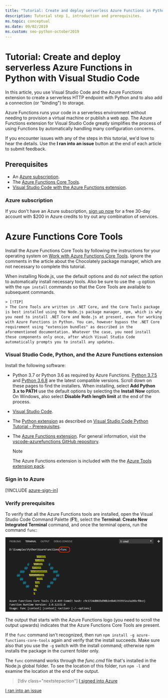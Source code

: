 ```yaml
---
title: "Tutorial: Create and deploy serverless Azure Functions in Python with VS Code"
description: Tutorial step 1, introduction and prerequisites.
ms.topic: conceptual
ms.date: 09/02/2019
ms.custom: seo-python-october2019
---
```


# Tutorial: Create and deploy serverless Azure Functions in Python with Visual Studio Code

In this article, you use Visual Studio Code and the Azure Functions extension to create a serverless HTTP endpoint with Python and to also add a connection (or "binding") to storage.

Azure Functions runs your code in a serverless environment without needing to provision a virtual machine or publish a web app. The Azure Functions extension for Visual Studio Code greatly simplifies the process of using Functions by automatically handling many configuration concerns.

If you encounter issues with any of the steps in this tutorial, we'd love to hear the details. Use the **I ran into an issue** button at the end of each article to submit feedback.

## Prerequisites

- An [Azure subscription](#azure-subscription).
- The [Azure Functions Core Tools](#azure-functions-core-tools).
- [Visual Studio Code with the Azure Functions extension](#visual-studio-code-python-and-the-azure-functions-extension).

### Azure subscription

If you don't have an Azure subscription, [sign up now](https://azure.microsoft.com/free/?utm_source=campaign&utm_campaign=vscode-tutorial-functions-extension&mktingSource=vscode-tutorial-functions-extension) for a free 30-day account with $200 in Azure credits to try out any combination of services.

# Azure Functions Core Tools

Install the Azure Functions Core Tools by following the instructions for your operating system on [Work with Azure Functions Core Tools](/azure/azure-functions/functions-run-local#v2). Ignore the comments in the article about the Chocolately package manager, which are not necessary to complete this tutorial.

When installing Node.js, use the default options and do *not* select the option to automatically install necessary tools.  Also be sure to use the `-g` option with the `npm install` commands so that the Core Tools are available to subsequent commands.

    > [!TIP]
    > The Core Tools are written in .NET Core, and the Core Tools package is best installed using the Node.js package manager, npm, which is why you need to install .NET Core and Node.js at present, even for working with Azure Functions in Python. You can, however bypass the .NET Core requirement using "extension bundles" as described in the aforementioned documentation. Whatever the case, you need install these components only once, after which Visual Studio Code automatically prompts you to install any updates.

### Visual Studio Code, Python, and the Azure Functions extension

Install the following software:

- Python 3.7 or Python 3.6 as required by Azure Functions. [Python 3.7.5](https://www.python.org/downloads/release/python-375/) and [Python 3.6.8](https://www.python.org/downloads/release/python-368/) are the latest compatible versions. Scroll down on these pages to find the installers. When installing, select **Add Python 3.x to PATH** use the default options by selecting the **Install Now** option. On Windows, also select **Disable Path length limit** at the end of the process.
- [Visual Studio Code](https://code.visualstudio.com/).
- The [Python extension](https://marketplace.visualstudio.com/items?itemName=ms-python.python) as described on [Visual Studio Code Python Tutorial - Prerequisites](https://code.visualstudio.com/docs/python/python-tutorial).
- The [Azure Functions extension](https://marketplace.visualstudio.com/items?itemName=ms-azuretools.vscode-azurefunctions). For general information, visit the [vscode-azurefunctions GitHub repository](https://github.com/Microsoft/vscode-azurefunctions).

    > [!NOTE]
    > The Azure Functions extension is included with the the [Azure Tools extension pack](https://marketplace.visualstudio.com/items?itemName=ms-vscode.vscode-node-azure-pack).

### Sign in to Azure

[!INCLUDE [azure-sign-in](includes/azure-sign-in.md)]

### Verify prerequisites

To verify that all the Azure Functions tools are installed, open the Visual Studio Code Command Palette (**F1**), select the **Terminal: Create New Integrated Terminal** command, and once the terminal opens, run the command `func`:

![Check Azure Functions core tools prerequisites](media/tutorial-vs-code-serverless-python/check-azure-functions-tools-prerequisites-in-visual-studio-code.png)

The output that starts with the Azure Functions logo (you need to scroll the output upwards) indicates that the Azure Functions Core Tools are present.

If the `func` command isn't recognized, then run `npm install -g azure-functions-core-tools` again and verify that the install succeeds. Make sure also that you use the `-g` switch with the install command; otherwise npm installs the package in the current folder only.

The `func` command works through the *func.cmd* file that's installed in the Node.js global folder. To see the location of this folder, run `npm -l` and examine the location at the end of the output.

> [!div class="nextstepaction"]
> [I signed into Azure](tutorial-vs-code-serverless-python-02.md)

[I ran into an issue](https://www.research.net/r/PWZWZ52?tutorial=vscode-functions-python&step=01-verify-prerequisites)
